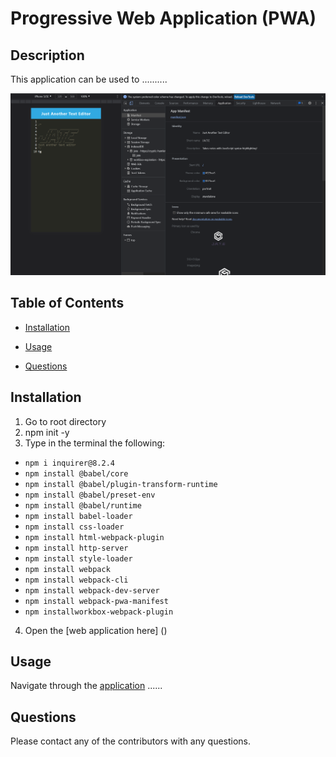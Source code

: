 # Progressive Web Application (PWA)

## Description

This application can be used to  .......... 

![Preview](./client/src/images/01-manifest.png)

## Table of Contents

- [Installation](#installation)

- [Usage](#usage)

- [Questions](#questions)

## Installation

1. Go to root directory
2. npm init -y
3. Type in the terminal the following:
* `npm i inquirer@8.2.4` 
* `npm install @babel/core`
* `npm install @babel/plugin-transform-runtime`
* `npm install @babel/preset-env`
* `npm install @babel/runtime`
* `npm install babel-loader`
* `npm install css-loader`
* `npm install html-webpack-plugin`
* `npm install http-server`
* `npm install style-loader`
* `npm install webpack`
* `npm install webpack-cli`
* `npm install webpack-dev-server`
* `npm install webpack-pwa-manifest`
* `npm installworkbox-webpack-plugin`
4. Open the [web application here] ()

## Usage

Navigate through the [application](https://nomad-city-rating.herokuapp.com/) ......

## Questions

Please contact any of the contributors with any questions. 
